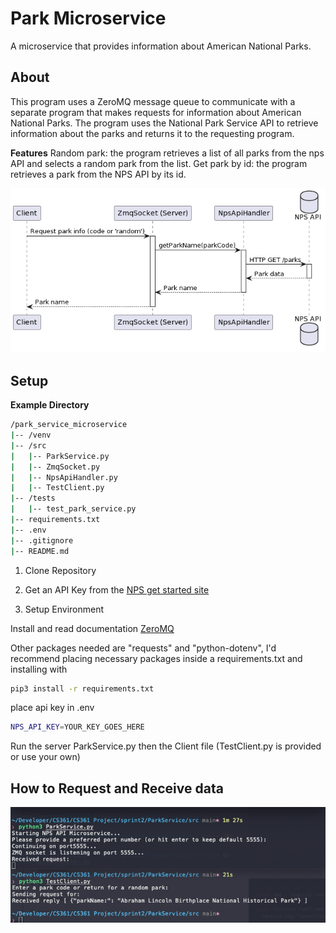 # Park Microservice

A microservice that provides information about American National Parks.

## About

This program uses a ZeroMQ message queue to communicate with a separate program that makes requests for information about American National Parks. The program uses the National Park Service API to retrieve information about the parks and returns it to the requesting program.

**Features**
Random park: the program retrieves a list of all parks from the nps API and selects a random park from the list.
Get park by id: the program retrieves a park from the NPS API by its id.

![UML Sequence Diagram](https://github.com/vin100cent/ParkService/blob/main/SequenceDiagram.png)

## Setup

**Example Directory**

```bash
/park_service_microservice
|-- /venv
|-- /src
|   |-- ParkService.py
|   |-- ZmqSocket.py
|   |-- NpsApiHandler.py
|   |-- TestClient.py
|-- /tests
|   |-- test_park_service.py
|-- requirements.txt
|-- .env
|-- .gitignore
|-- README.md
```

1. Clone Repository

2. Get an API Key from the [NPS get started site](https://www.nps.gov/subjects/developer/get-started.htm)

3. Setup Environment

Install and read documentation [ZeroMQ](https://zeromq.org/languages/python/)

Other packages needed are "requests" and "python-dotenv", I'd recommend placing necessary packages inside a requirements.txt and installing with

```zsh
pip3 install -r requirements.txt
```

place api key in .env

```zsh
NPS_API_KEY=YOUR_KEY_GOES_HERE
```

Run the server ParkService.py then the Client file (TestClient.py is provided or use your own)

## How to Request and Receive data

![Example Request and Receive](https://github.com/vin100cent/ParkService/blob/main/ExampleRequest.png)
